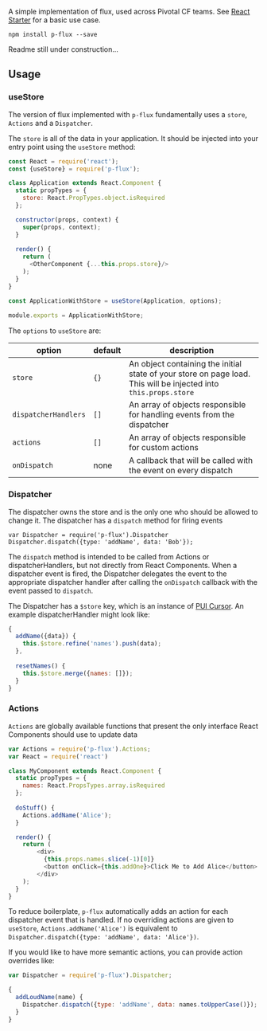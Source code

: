 A simple implementation of flux, used across Pivotal CF teams. See [React Starter](https://github.com/pivotal-cf/react-starter) for a basic use case.

```
npm install p-flux --save
```

Readme still under construction...

## Usage


### useStore

The version of flux implemented with `p-flux` fundamentally uses a `store`, `Actions` and a `Dispatcher`. 

The `store` is all of the data in your application. It should be injected into your entry point using the `useStore` method:

```js
const React = require('react');
const {useStore} = require('p-flux');

class Application extends React.Component {
  static propTypes = {
    store: React.PropTypes.object.isRequired
  };

  constructor(props, context) {
    super(props, context);
  }
  
  render() {
    return (
      <OtherComponent {...this.props.store}/>
    );
  }
}

const ApplicationWithStore = useStore(Application, options);
  
module.exports = ApplicationWithStore;
```

The `options` to `useStore` are:

| option | default | description |
| --- | --- | --- |
| `store` | `{}` | An object containing the initial state of your store on page load. This will be injected into `this.props.store` |
| `dispatcherHandlers` | `[]` | An array of objects responsible for handling events from the dispatcher |
| `actions` | `[]` | An array of objects responsible for custom actions |
| `onDispatch` | none | A callback that will be called with the event on every dispatch |

### Dispatcher

The dispatcher owns the store and is the only one who should be allowed to change it. The dispatcher has a `dispatch` method for firing events

```
var Dispatcher = require('p-flux').Dispatcher
Dispatcher.dispatch({type: 'addName', data: 'Bob'});
```

The `dispatch` method is intended to be called from Actions or dispatcherHandlers, but not directly from React Components.
When a dispatcher event is fired, the Dispatcher delegates the event to the appropriate 
dispatcher handler after calling the `onDispatch` callback with the event passed to `dispatch`.

The Dispatcher has a `$store` key, which is an instance of
[PUI Cursor](https://github.com/pivotal-cf/pui-cursor).  An example dispatcherHandler might look like:

```js
{
  addName({data}) {
    this.$store.refine('names').push(data);
  },
  
  resetNames() {
    this.$store.merge({names: []});
  }
}
```


### Actions

`Actions` are globally available functions that present the only interface React Components should use to update data

```js
var Actions = require('p-flux').Actions;
var React = require('react')

class MyComponent extends React.Component {
  static propTypes = {
    names: React.PropsTypes.array.isRequired
  };
  
  doStuff() {
    Actions.addName('Alice');
  }

  render() {
    return (
        <div>
          {this.props.names.slice(-1)[0]}
          <button onClick={this.addOne}>Click Me to Add Alice</button>
        </div>
    );
  }
}
```

To reduce boilerplate, `p-flux` automatically adds an action for each dispatcher event that is handled. 
If no overriding actions are given to `useStore`, 
`Actions.addName('Alice')` is equivalent to `Dispatcher.dispatch({type: 'addName', data: 'Alice'})`.

If you would like to have more semantic actions, you can provide action overrides like:

```js
var Dispatcher = require('p-flux').Dispatcher;

{
  addLoudName(name) {
    Dispatcher.dispatch({type: 'addName', data: names.toUpperCase()});
  }
}
```

